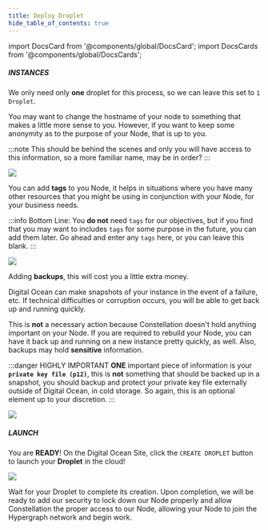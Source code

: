 ```yaml
---
title: Deploy Droplet
hide_table_of_contents: true
---
```


import DocsCard from '@components/global/DocsCard';
import DocsCards from '@components/global/DocsCards';

<head>
  <title>Digital Ocean</title>
  <meta
    name="description"
    content="Final Steps towards launching a Digital Ocean Droplet in the Digital Ocean cloud."
  />
  <style>{`
    :root {
      --doc-item-container-width: 60rem;
    }
  `}
  </style>
</head>

##### INSTANCES

We only need only **one** droplet for this process, so we can leave this set to `1 Droplet`.


You may want to change the hostname of your node to something that makes a little more sense to you. However, if you want to keep some anonymity as to the purpose of your Node, that is up to you.

:::note
This should be behind the scenes and only you will have access to this information, so a more familiar name, may be in order?
:::

![](/img/validator_nodes/node-do-launch1.png)


You can add **tags** to you Node, it helps in situations where you have many other resources that you might be using in conjunction with your Node, for your business needs.

:::info
Bottom Line: You **do not** need `tags` for our objectives, but if you find that you may want to includes `tags` for some purpose in the future, you can add them later. Go ahead and enter any `tags` here, or you can leave this blank.
:::

![](/img/validator_nodes/node-do-launch2.png)

Adding **backups**, this will cost you a little extra money. 

Digital Ocean can make snapshots of your instance in the event of a failure, etc. If technical difficulties or corruption occurs, you will be able to get back up and running quickly.

This is **not** a necessary action because Constellation doesn't hold anything important on your Node. If you are required to rebuild your Node, you can have it back up and running on a new instance pretty quickly, as well.  Also, backups may hold **sensitive** information. 

:::danger HIGHLY IMPORTANT
**ONE** important piece of information is your **`private key file (p12)`**, this is **not** something that should be backed up in a snapshot, you should backup and protect your private key file externally outside of Digital Ocean, in cold storage. So again, this is an optional element up to your discretion.
:::

![](/img/validator_nodes/node-do-launch4.png)

##### LAUNCH

You are **READY**! On the Digital Ocean Site, click the `CREATE DROPLET` button to launch your **Droplet** in the cloud!

![](/img/validator_nodes/node-do-launch3.png)

Wait for your Droplet to complete its creation. Upon completion, we will be ready to add our security to lock down our Node properly and allow Constellation the proper access to our Node, allowing your Node to join the Hypergraph network and begin work.